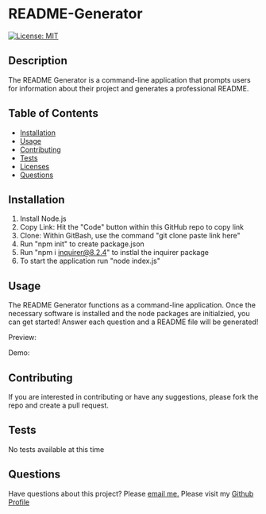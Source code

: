 # README-Generator
  
[![License: MIT](https://img.shields.io/badge/License-MIT-yellow.svg)](https://opensource.org/licenses/MIT)

## Description

The README Generator is a command-line application that prompts users for information about their project and generates a professional README. 

## Table of Contents

  * [Installation](#installation)
  * [Usage](#usage)
  * [Contributing](#contributing)
  * [Tests](#tests)
  * [Licenses](#licenses)
  * [Questions](#questions)
  
## Installation

1. Install Node.js
2. Copy Link: Hit the "Code" button within this GitHub repo to copy link
3. Clone: Within GitBash, use the command "git clone paste link here"
4. Run "npm init" to create package.json
5. Run "npm i inquirer@8.2.4" to instlal the inquirer package 
5. To start the application run "node index.js"

## Usage

The README Generator functions as a command-line application. Once the necessary software is installed and the node packages are initialzied, you can get started! Answer each question and a README file will be generated! 

Preview:

Demo:


## Contributing

If you are interested in contributing or have any suggestions, please fork the repo and create a pull request.

## Tests

No tests available at this time 

## Questions

Have questions about this project? Please [email me.](mailto:mrodriguez.psychology@gmail.com)
Please visit my [Github Profile](https://github.com/mariadolores06)